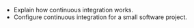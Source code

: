 
-   Explain how continuous integration works.
-   Configure continuous integration for a small software project.
